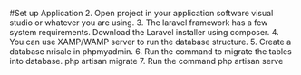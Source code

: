 #Set up Application
2. Open project in your application software visual studio or whatever you are using.
3. The laravel framework has a few system requirements. Download the Laravel installer using composer.
4. You can use XAMP/WAMP server to run the database structure.
5. Create a database nrisale in phpmyadmin.
6. Run the command to migrate the tables into database.
php artisan migrate
7. Run the command 
php artisan serve

